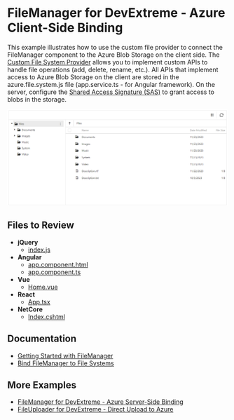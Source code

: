 # FileManager for DevExtreme - Azure Client-Side Binding

This example illustrates how to use the custom file provider to connect the FileManager component to the Azure Blob Storage on the client side. The [Custom File System Provider](https://js.devexpress.com/Documentation/ApiReference/UI_Components/dxFileManager/File_System_Providers/Custom) allows you to implement custom APIs to handle file operations (add, delete, rename, etc.). All APIs that implement access to Azure Blob Storage on the client are stored in the azure.file.system.js file (app.service.ts - for Angular framework). On the server, configure the [Shared Access Signature (SAS)](https://docs.microsoft.com/en-us/azure/storage/common/storage-sas-overview) to grant access to blobs in the storage.

![FileManager](/file-manager-client-side-binding.png)

## Files to Review

- **jQuery**
    - [index.js](jQuery/src/index.js)
- **Angular**
    - [app.component.html](Angular/src/app/app.component.html)
    - [app.component.ts](Angular/src/app/app.component.ts)
- **Vue**
    - [Home.vue](Vue/src/components/HomeContent.vue)
- **React**
    - [App.tsx](React/src/App.tsx)
- **NetCore**    
    - [Index.cshtml](ASP.NET%20Core/Views/Home/Index.cshtml)

## Documentation

- [Getting Started with FileManager](https://js.devexpress.com/Angular/Documentation/Guide/UI_Components/FileManager/Getting_Started_with_File_Manager/)
- [Bind FileManager to File Systems](https://js.devexpress.com/Angular/Documentation/Guide/UI_Components/FileManager/Bind_to_File_Systems/)

## More Examples

- [FileManager for DevExtreme - Azure Server-Side Binding](https://github.com/DevExpress-Examples/devextreme-file-manager-azure-server-side-binding)
- [FileUploader for DevExtreme - Direct Upload to Azure](https://github.com/DevExpress-Examples/devextreme-file-uploader-direct-upload-to-azure)